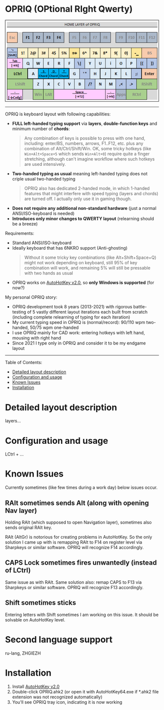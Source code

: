 
<!-- Intro ‾‾‾‾‾‾‾‾‾‾‾‾‾‾‾‾‾‾‾‾‾‾‾‾‾‾‾‾‾‾‾‾‾‾‾‾‾‾‾‾‾‾‾‾‾‾‾‾‾‾‾‾‾‾‾‾‾‾‾‾‾‾‾‾‾‾‾‾\ {{{1 -->

# OPRIQ (OPtional RIght Qwerty)

![2 main layers of OPRIQ layout](https://github.com/rmnavr/opriq/blob/main/Docs/Intro.png?raw=true)

---

OPRIQ is keyboard layout with following capabilities:
* **FULL left-handed typing support** via **layers**, **double-function keys** and minimum number of **chords**:
  > Any combination of keys is possible to press with one hand, including:
  > enter/BS, numbers, arrows, F1..F12, etc. plus any combination of Alt/Ctrl/Shift/Win.
  > OK, some tricky hotkeys (like `Win+Alt+Space+5` which sends `Win+Alt+0`) require quite a finger stretching,
  > although can't imagine workflow where such hotkeys are used intensively.
* **Two-handed typing as usual** meaning left-handed typing does not criple usual two-handed typing
  > OPRIQ also has dedicated 2-handed mode, in which 1-handed features that might interfere with speed typing (layers and chords) are turned off.
  > I actually only use it in gaming though.
* **Does not require any additional non-standard hardware** (just a normal ANSI/ISO-keyboard is needed)
* **Introduces only minor changes to QWERTY layout** (relearning should be a breeze)

Requirements:
* Standard ANSI/ISO-keyboard 
* Ideally keyboard that has 6NKRO support (Anti-ghosting)
  > Without it some tricky key combinations (like Alt+Shift+Space+Q) might not work depending on keyboard,
  > still 95% of key combination will work, and remaining 5% will still be pressable with two hands as usual
* OPRIQ works on [AutoHotKey v2.0](https://www.autohotkey.com/), so **only Windows is supported** (for now?)

My personal OPRIQ story:
* OPRIQ development took 8 years (2013-2021) with rigorous battle-testing of 5 vastly different layout iterations each built from scratch
  (including complete relearning of typing for each iteration)
* My current typing speed in OPRIQ is (normal/record): 90/110 wpm two-handed, 50/75 wpm one-handed
* I use OPRIQ mainly for CAD work: entering hotkeys with left hand, mousing with right hand
* Since 2021 I type only in OPRIQ and consider it to be my endgame layout

<!-- __________________________________________________________________________/ }}}1 -->

---

Table of Contents:
- [Detailed layout description](#Detailed-layout-description)
- [Configuration and usage](#Configuration-and-usage)
- [Known Issues](#Known-Issues)
- [Installation](#Installation)

<!-- Description ‾‾‾‾‾‾‾‾‾‾‾‾‾‾‾‾‾‾‾‾‾‾‾‾‾‾‾‾‾‾‾‾‾‾‾‾‾‾‾‾‾‾‾‾‾‾‾‾‾‾‾‾‾‾‾‾‾‾‾‾‾‾\ {{{1 -->

# Detailed layout description

layers\...

<!-- __________________________________________________________________________/ }}}1 -->
<!-- Config ‾‾‾‾‾‾‾‾‾‾‾‾‾‾‾‾‾‾‾‾‾‾‾‾‾‾‾‾‾‾‾‾‾‾‾‾‾‾‾‾‾‾‾‾‾‾‾‾‾‾‾‾‾‾‾‾‾‾‾‾‾‾‾‾‾‾‾\ {{{1 -->

# Configuration and usage

LCtrl + ...

<!-- __________________________________________________________________________/ }}}1 -->
<!-- Issues ‾‾‾‾‾‾‾‾‾‾‾‾‾‾‾‾‾‾‾‾‾‾‾‾‾‾‾‾‾‾‾‾‾‾‾‾‾‾‾‾‾‾‾‾‾‾‾‾‾‾‾‾‾‾‾‾‾‾‾‾‾‾‾‾‾‾‾\ {{{1 -->

# Known Issues

Currently sometimes (like few times during a work day) below issues occur.

## RAlt sometimes sends Alt (along with opening Nav layer)

Holding RAlt (which supposed to open Navigation layer), sometimes also sends original RAlt key.

RAlt (AltGr) is notorious for creating problems in AutoHotKey.
So the only solution I came up with is remapping RAlt to F14 on register level via Sharpkeys or similar software.
OPRIQ will recognize F14 accordingly.

## CAPS Lock sometimes fires unwantedly (instead of LCtrl)

Same issue as with RAlt. Same solution also: remap CAPS to F13 via Sharpkeys or similar software.
OPRIQ will recognize F13 accordingly.

## Shift sometimes sticks

Entering letters with Shift sometimes 
I am working on this issue. It should be solvable on AutoHotKey level.

<!-- __________________________________________________________________________/ }}}1 -->
<!-- Second language support ‾‾‾‾‾‾‾‾‾‾‾‾‾‾‾‾‾‾‾‾‾‾‾‾‾‾‾‾‾‾‾‾‾‾‾‾‾‾‾‾‾‾‾‾‾‾‾‾‾‾\ {{{1 -->

# Second language support

ru-lang, ZHGIEZH

<!-- __________________________________________________________________________/ }}}1 -->
<!-- Install ‾‾‾‾‾‾‾‾‾‾‾‾‾‾‾‾‾‾‾‾‾‾‾‾‾‾‾‾‾‾‾‾‾‾‾‾‾‾‾‾‾‾‾‾‾‾‾‾‾‾‾‾‾‾‾‾‾‾‾‾‾‾‾‾‾‾\ {{{1 -->

# Installation

1. Install [AutoHotKey v2.0](https://www.autohotkey.com/)
2. Double-click OPRIQ.ahk2 (or open it with AutoHotKey64.exe if *.ahk2 file extension was not recognized automatically)
3. You'll see OPRIQ tray icon, indicating it is now working

<!-- __________________________________________________________________________/ }}}1 -->

